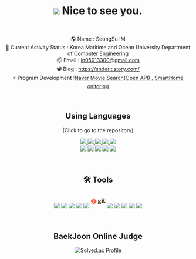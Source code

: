 
<div align = "center">

# <img src="https://emojis.slackmojis.com/emojis/images/1531849430/4246/blob-sunglasses.gif?1531849430" width="30"/> Nice to see you.

<br/>

🌎 Name : SeongSu IM <br/>
🌱 Current Activity Status : Korea Maritime and Ocean University Department of Computer Engineering <br/>
📫 Email : in05013300@gmail.com <br/>
📽️ Blog  : https://snder.tistory.com/ <br/>
⚡ Program Development :[Naver Movie Search(Open API)](https://github.com/Eilison98/StudyCS/tree/main/StudyWpf/PortFolio#naver-%EC%98%81%ED%99%94%EA%B2%80%EC%83%89)
,                  [SmartHome onitoring](https://github.com/Eilison98/StudyCS/tree/main/StudyWpf/PortFolio#smarthome-%EB%AA%A8%EB%8B%88%ED%84%B0%EB%A7%81%EC%95%B1)
    
<br/>

    
## Using Languages
(Click to go to the repository)
<p align='center'>
    <a href=https://github.com/Eilison98/StudyC>
    <img src="https://img.shields.io/badge/C-00599C?style=for-the-badge&logo=c&logoColor=white"/>
    </a>
    <a href=https://github.com/Eilison98/StudyCPP>
        <img src="https://img.shields.io/badge/C%2B%2B-87CEEB?style=for-the-badge&logo=c%2B%2B&logoColor=white"/>
    </a>
        <a href=https://github.com/Eilison98/StudyCS>
        <img src="https://img.shields.io/badge/C%23-239120?style=for-the-badge&logo=c-sharp&logoColor=white"/>
    </a>
        <a href=https://github.com/Eilison98/JavaWorkspace>
        <img src="https://img.shields.io/badge/JAVA-B22519?style=for-the-badge&logo=c%2B%2B&logoColor=white"/>
    </a>
        <a href=https://github.com/Eilison98/StudySqlServer#studysqlserver>
        <img src="https://img.shields.io/badge/MSSQL-B22222?style=for-the-badge&logo=sql&logoColor=white"/>
    </a>
    <br/>
        <a href="https://github.com/Eilison98/StudyWeb">
        <img src="https://img.shields.io/badge/HTML5-E34F26?style=for-the-badge&logo=html5&logoColor=white"/>
    </a>
        <a href="https://github.com/Eilison98/StudyWeb">
        <img src="https://img.shields.io/badge/CSS3-1572B6?style=for-the-badge&logo=css3&logoColor=white"/>
    </a>
        <a href="https://github.com/Eilison98/StudyWeb">
        <img src="https://img.shields.io/badge/JavaScript-F7DF1E?style=for-the-badge&logo=javascript&logoColor=black"/>
    </a>
        <a href="https://github.com/Eilison98/OpenCV_Python">
        <img src="https://img.shields.io/badge/Python-FFD700?style=for-the-badge&logo=python&logoColor=white"/>
    </a>
        <a href="">
        <img src="https://img.shields.io/badge/Dart-5882FA?style=for-the-badge&logo=Dart&logoColor=white"/>
    </a>
</p>


<br/>

## 🛠️ Tools
<p align='center'>
    <img height="40" src="https://img.icons8.com/color/48/000000/visual-studio">
    <img height="40" src="https://img.icons8.com/fluent/48/000000/visual-studio-code-2019.png">
    <img height="40" src="https://user-images.githubusercontent.com/93025344/221367722-b8be280c-c13b-4461-bd2c-02e627359d40.png">
    <img height="40" src="https://user-images.githubusercontent.com/93025344/221367813-b9f5c9c9-bb45-4b48-ac39-85f441b09975.png">
    <img height="40" src="https://d1jnx9ba8s6j9r.cloudfront.net/blog/wp-content/uploads/2019/10/logo.png">
    <img height="40" src="https://github.com/Pythunder/explore/blob/80688e429a7d4ef2fca1e82350fe8e3517d3494d/topics/git/git.png">
    <img height="40" src="https://upload.wikimedia.org/wikipedia/commons/b/b6/PuTTY_icon_128px.png">
    <img height="40" src="https://img.icons8.com/color/48/000000/raspberry-pi.png">
    <img height="40" src="https://mosquitto.org/stickers/mosquitto-mono.png">
    <img height="40" src="https://img.icons8.com/fluent/48/000000/vmware-workstation-player.png">
    <img height="40" src="https://taiwebs.com/upload/icons/vnc-connect-enterprise220-220.png">
</p>

<br/>

## BaekJoon Online Judge
[![Solved.ac Profile](http://mazassumnida.wtf/api/v2/generate_badge?boj=in3300)](https://solved.ac/in3300/)

<br/>

</div>
